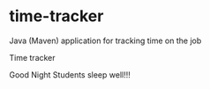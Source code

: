 # time-tracker
Java (Maven) application for tracking time on the job

Time tracker

Good Night Students sleep well!!!
